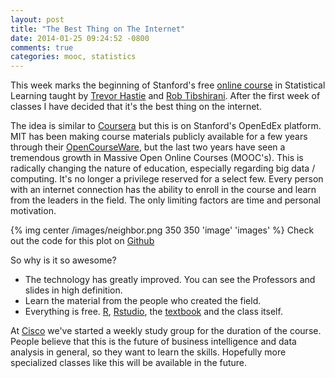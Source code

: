 ```yaml
---
layout: post
title: "The Best Thing on The Internet"
date: 2014-01-25 09:24:52 -0800
comments: true
categories: mooc, statistics
---
```


This week marks the beginning of Stanford's free [online course](https://class.stanford.edu/courses/HumanitiesScience/StatLearning/Winter2014/about) in Statistical Learning taught by [Trevor Hastie](http://www.stanford.edu/~hastie/) and [Rob Tibshirani](http://statweb.stanford.edu/~tibs/). After the first week of classes I have decided that it's the best thing on the internet.

The idea is similar to [Coursera](https://www.coursera.org/) but this is on Stanford's OpenEdEx platform. MIT has been making course materials publicly available for a few years through their [OpenCourseWare](http://ocw.mit.edu/index.htm), but the last two years have seen a tremendous growth in Massive Open Online Courses (MOOC's). This is radically changing the nature of education, especially regarding big data / computing. It's no longer a privilege reserved for a select few. Every person with an internet connection has the ability to enroll in the course and learn from the leaders in the field. The only limiting factors are time and personal motivation.

{% img center /images/neighbor.png 350 350 'image' 'images' %}
Check out the code for this plot on [Github](https://github.com/asadoughi/stat-learning/tree/master/ch2/notes)

So why is it so awesome?

- The technology has greatly improved. You can see the Professors and slides in high definition.
- Learn the material from the people who created the field.
- Everything is free. [R](http://www.r-project.org/), [Rstudio](http://www.rstudio.com/), the [textbook](http://www-bcf.usc.edu/~gareth/ISL/) and the class itself.

At [Cisco](http://www.cisco.com/) we've started a weekly study group for the duration of the course. People believe that this is the future of business intelligence and data analysis in general, so they want to learn the skills. Hopefully more specialized classes like this will be available in the future.  
